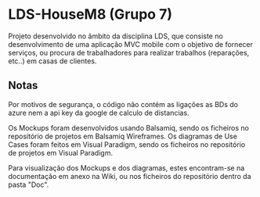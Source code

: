 # LDS-HouseM8 (Grupo 7)

Projeto desenvolvido no âmbito da disciplina LDS, que consiste no desenvolvimento de uma aplicação MVC mobile com o objetivo de fornecer serviços, ou procura de trabalhadores para realizar trabalhos (reparações, etc..) em casas de clientes.

## Notas

Por motivos de segurança, o código não contém as ligações as BDs do azure nem a api key da google de calculo de distancias.

Os Mockups foram desenvolvidos usando Balsamiq, sendo os ficheiros no repositório de projetos em Balsamiq Wireframes. 
Os diagramas de Use Cases foram feitos em Visual Paradigm, sendo os ficheiros no repositório de projetos em Visual Paradigm.

Para visualização dos Mockups e dos diagramas, estes encontram-se na documentação em anexo na Wiki, ou nos ficheiros do repositório dentro da pasta "Doc".
